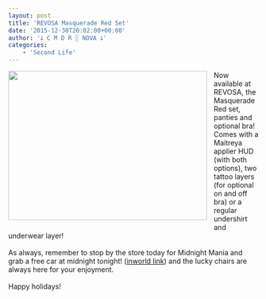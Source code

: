 ```yaml
---
layout: post
title: 'REVOSA Masquerade Red Set'
date: '2015-12-30T20:02:00+00:00'
author: '𐕣 C M D R ░ NOVA 𐕣'
categories:
    - 'Second Life'
---
```


<div style="clear: both; text-align: center;">
<a href="http://cmdr-nova.online/wp-content/uploads/2015/12/masqredad.png" style="clear: left; float: left; margin-bottom: 1em; margin-right: 1em;"><img border="0" height="300" src="http://cmdr-nova.online/wp-content/uploads/2015/12/masqredad-300x225.png" width="400" /></a></div>
Now available at REVOSA, the Masquerade Red set, panties and optional bra! Comes with a Maitreya applier HUD (with both options), two tattoo layers (for optional on and off bra) or a regular undershirt and underwear layer!<br />
<br />
As always, remember to stop by the store today for Midnight Mania and grab a free car at midnight tonight! (<a href="http://maps.secondlife.com/secondlife/Pisces/182/234/1004" target="_blank" rel="noopener">inworld link</a>) and the lucky chairs are always here for your enjoyment.<br />
<br />
Happy holidays!